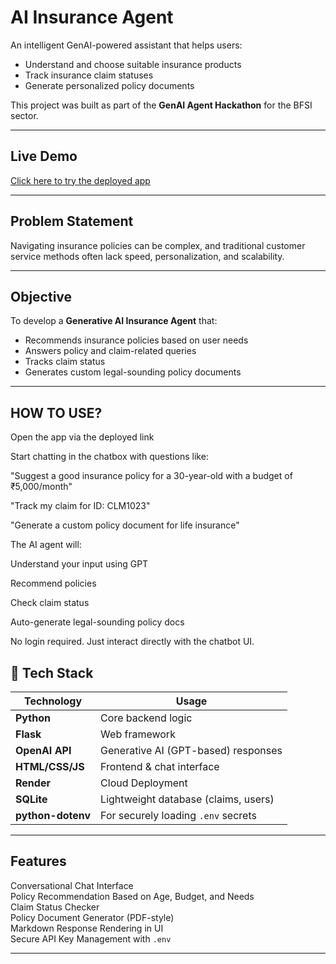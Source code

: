 #  AI Insurance Agent

An intelligent GenAI-powered assistant that helps users:
- Understand and choose suitable insurance products
- Track insurance claim statuses
- Generate personalized policy documents

This project was built as part of the **GenAI Agent Hackathon** for the BFSI sector.

---

##  Live Demo

 [Click here to try the deployed app](https://ai-insurance-agent-5.onrender.com/)

---

##  Problem Statement

Navigating insurance policies can be complex, and traditional customer service methods often lack speed, personalization, and scalability.

---

##  Objective

To develop a **Generative AI Insurance Agent** that:
- Recommends insurance policies based on user needs
- Answers policy and claim-related queries
- Tracks claim status
- Generates custom legal-sounding policy documents

---

## HOW TO USE?
Open the app via the deployed link
 

Start chatting in the chatbox with questions like:

 "Suggest a good insurance policy for a 30-year-old with a budget of ₹5,000/month"

 "Track my claim for ID: CLM1023"

 "Generate a custom policy document for life insurance"

The AI agent will:

 Understand your input using GPT

 Recommend policies

 Check claim status

 Auto-generate legal-sounding policy docs

No login required. Just interact directly with the chatbot UI.


## 🔧 Tech Stack

| Technology        | Usage                              |
|------------------|-------------------------------------|
| **Python**        | Core backend logic                 |
| **Flask**         | Web framework                      |
| **OpenAI API**    | Generative AI (GPT-based) responses|
| **HTML/CSS/JS**   | Frontend & chat interface          |
| **Render**        | Cloud Deployment                   |
| **SQLite**        | Lightweight database (claims, users)|
| **python-dotenv** | For securely loading `.env` secrets|

---

##  Features

 Conversational Chat Interface  
 Policy Recommendation Based on Age, Budget, and Needs  
 Claim Status Checker  
 Policy Document Generator (PDF-style)  
 Markdown Response Rendering in UI  
 Secure API Key Management with `.env`

---



